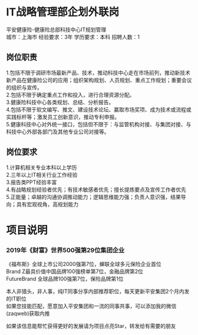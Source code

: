 # IT战略管理部企划外联岗
平安健康险-健康险总部科技中心IT规划管理  
城市：上海市 经验要求：3年 学历要求：本科  招聘人数：1

## 岗位职责
1.包括不限于调研市场最新产品、技术，推动科技中心走在市场前列，推动新技术新产品在健康险公司的应用；组织架构规划、人员规划、重点工作规划；重要会议的组织与宣传。   
2.包括不限于确定重点工作和投入，进行合理资源分配。   
3.健康险科技中心各类规划、总结、分析报告。   
4.包括不限于软文编写、推文、建设技术论坛、赢取市场奖项、成为技术或流程或实践标杆等；激发员工创新意识，推动专利申报。   
5.健康科技中心对外统一接口，包括但不限于：与监管机构对接、与集团对接、与科技中心外部各部门及其他专业公司对接等。

## 岗位要求
1.计算机相关专业本科以上学历   
2.三年以上IT相关行业工作经验   
3.报告类PPT经验丰富   
4.有战略规划经验者优先；有技术敏感者优先；擅长提炼要点及宣传工作者优先   
5.正能量；卓越的沟通协调推动能力；逻辑思维能力强；负责人意识强，结果导向；具有宏观视角，高规划能力

# 项目说明

### 2019年《财富》世界500强第29位集团企业
《福布斯》全球上市公司2000强第7位，蝉联全球多元保险企业首位  
Brand Z最具价值中国品牌100强榜单第7位，金融品牌第2位  
FutureBrand 全球品牌100强第7位，保险品牌第1位

本人非猎头，非人事，纯IT同事分享内部推荐职位，每天更新平安集团2个月内发的IT职位  
如果您技能匹配，愿意加入平安集团和一流的同事共事，可以添加我的微信(zaqweb)获取内推 

如果该信息能帮忙获得更好的发展请为项目点亮Star，转发给有需要的朋友




